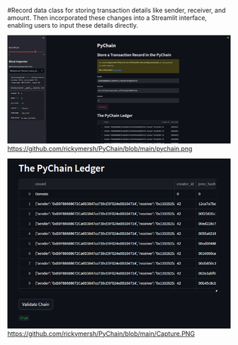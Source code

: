#Record data class for storing transaction details like sender, receiver, and amount. Then incorporated these changes into a Streamlit interface, enabling users to input these details directly.


![Deployed application](https://github.com/rickymersh/PyChain/blob/main/pychain.png)https://github.com/rickymersh/PyChain/blob/main/pychain.png

![Blockchain Validation](https://github.com/rickymersh/PyChain/blob/main/Capture.PNG)https://github.com/rickymersh/PyChain/blob/main/Capture.PNG
